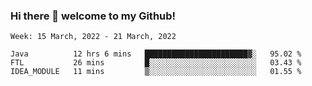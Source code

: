 ### Hi there 👋 welcome to my Github! 

<!--START_SECTION:waka-->
```text
Week: 15 March, 2022 - 21 March, 2022

Java          12 hrs 6 mins   ███████████████████████▓░   95.02 % 
FTL           26 mins         █░░░░░░░░░░░░░░░░░░░░░░░░   03.43 % 
IDEA_MODULE   11 mins         ▒░░░░░░░░░░░░░░░░░░░░░░░░   01.55 % 
```
<!--END_SECTION:waka-->

